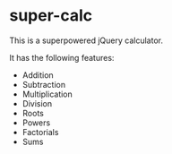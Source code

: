 # super-calc

This is a superpowered jQuery calculator.

It has the following features:

* Addition
* Subtraction
* Multiplication
* Division
* Roots
* Powers
* Factorials
* Sums
